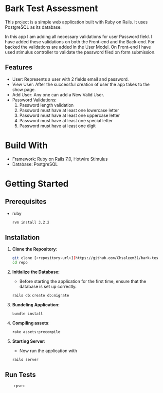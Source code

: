 # Bark Test Assessment

This project is a simple web application built with Ruby on Rails. It uses PostgreSQL as its database.

In this app I am adding all necessary validations for user Password field. I have added these validations on both the Front-end and the Back-end. For backed the validations are added in the User Model. On Front-end I have used stimulus controller to validate the password filed on form submission.

## Features

- User: Represents a user with 2 fields email and password.
- View User: After the successful creation of user the app takes to the show page.
- Add User: Any one can add a New Valid User.
- Password Validations:
  1. Password length validation
  2. Password must have at least one lowercase letter
  3. Password must have at least one uppercase letter
  4. Password must have at least one special letter
  5. Password must have at least one digit

# Build With

- Framework: Ruby on Rails 7.0, Hotwire Stimulus
- Database: PostgreSQL

# Getting Started

## Prerequisites

- ruby

  ```bash
  rvm install 3.2.2
  ```

## Installation

1. **Clone the Repository**:
   ```bash
   git clone [<repository-url>](https://github.com/Chsaleem31/bark-test-challenge.git)
   cd repo
   ```

2. **Initialize the Database**:
   - Before starting the application for the first time, ensure that the database is set up correctly.
   ```bash
   rails db:create db:migrate
   ```
3. **Bundeling Application**:
   ```bash
   bundle install
   ```

3. **Compiling assets**:
   ```bash
   rake assets:precompile
   ```

4. **Starting Server**:
   - Now run the application with
   ```bash
   rails server
   ```

## Run Tests

```bash
    rpsec
```
